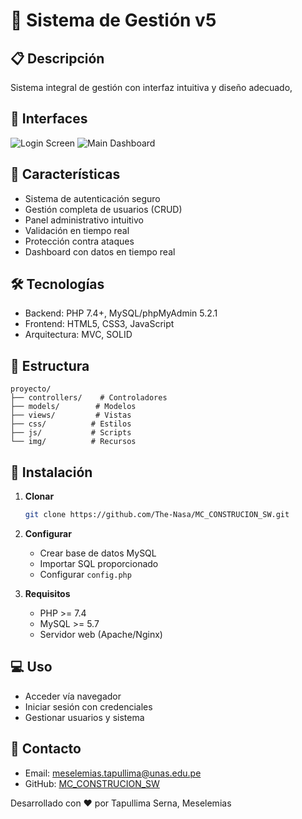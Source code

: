 # 🏥 Sistema de Gestión v5

## 📋 Descripción
Sistema integral de gestión con interfaz intuitiva y diseño adecuado,

## 🎨 Interfaces
![Login Screen](https://github.com/user-attachments/assets/a26bb454-bbf8-444e-aeb2-28cf58789bf1)
![Main Dashboard](https://github.com/user-attachments/assets/6940670b-2f22-4504-8f56-9aa4a2155ed3)

## 🌟 Características
- Sistema de autenticación seguro
- Gestión completa de usuarios (CRUD)
- Panel administrativo intuitivo
- Validación en tiempo real
- Protección contra ataques
- Dashboard con datos en tiempo real

## 🛠️ Tecnologías
- Backend: PHP 7.4+, MySQL/phpMyAdmin 5.2.1
- Frontend: HTML5, CSS3, JavaScript
- Arquitectura: MVC, SOLID

## 📂 Estructura
```
proyecto/
├── controllers/    # Controladores
├── models/        # Modelos
├── views/         # Vistas
├── css/          # Estilos
├── js/           # Scripts
└── img/          # Recursos
```

## 🚀 Instalación

1. **Clonar**
   ```bash
   git clone https://github.com/The-Nasa/MC_CONSTRUCION_SW.git
   ```

2. **Configurar**
   - Crear base de datos MySQL
   - Importar SQL proporcionado
   - Configurar `config.php`

3. **Requisitos**
   - PHP >= 7.4
   - MySQL >= 5.7
   - Servidor web (Apache/Nginx)

## 💻 Uso
- Acceder vía navegador
- Iniciar sesión con credenciales
- Gestionar usuarios y sistema

## 📧 Contacto
- Email: [meselemias.tapullima@unas.edu.pe](mailto:meselemias.tapullima@unas.edu.pe)
- GitHub: [MC_CONSTRUCION_SW](https://github.com/The-Nasa/MC_CONSTRUCION_SW)

Desarrollado con ❤️ por Tapullima Serna, Meselemias